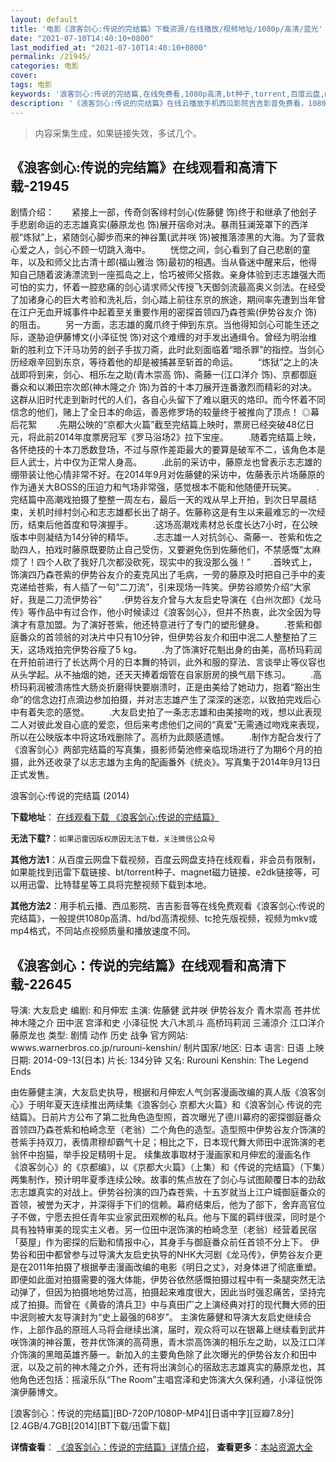 ```yaml
---
layout: default
title: '电影《浪客剑心:传说的完结篇》下载资源/在线播放/视频地址/1080p/高清/蓝光'
date: "2021-07-10T14:40:10+0800"
last_modified_at: "2021-07-10T14:40:10+0800"
permalink: /21945/
categories: 电影
cover:
tags: 电影
keywords: '浪客剑心:传说的完结篇,在线免费看,1080p高清,bt种子,torrent,百度云盘,magnet,磁力链,迅雷下载资源'
description: '《浪客剑心:传说的完结篇》在线云播放手机西瓜影院吉吉影音免费看，1080p高清bd/hd未删减完整版和tc抢先枪版，mkv/mp4格式，附带bt/torrent种子、magnet/磁力链、百度云盘、网盘资源迅雷下载链接'
---
```


>内容采集生成，如果链接失效，多试几个。


## 《浪客剑心:传说的完结篇》在线观看和高清下载-21945

剧情介绍：　　紧接上一部，传奇剑客绯村剑心(佐藤健 饰)终于和继承了他刽子手悲剧命运的志志雄真实(藤原龙也 饰)展开宿命对决。暴雨狂澜笼罩下的西洋舰“炼狱”上，紧随剑心脚步而来的神谷薫(武井咲 饰)被推落漆黑的大海。为了营救心爱之人，剑心不顾一切跳入海中。   　　恍惚之间，剑心看到了自己悲剧的童年，以及和师父比古清十郎(福山雅治 饰)最初的相遇。当从昏迷中醒来后，他得知自己随着波涛漂流到一座孤岛之上，恰巧被师父搭救。亲身体验到志志雄强大而可怕的实力，怀着一腔悲痛的剑心请求师父传授飞天御剑流最高奥义剑法。在经受了加诸身心的巨大考验和洗礼后，剑心踏上前往东京的旅途，期间率先遭到当年曾在江户无血开城事件中起着至关重要作用的密探首领四乃森苍紫(伊势谷友介 饰)的阻击。   　　另一方面，志志雄的魔爪终于伸到东京。当他得知剑心可能生还之际，遂胁迫伊藤博文(小泽征悦 饰)对这个难缠的对手发出通缉令。曾经为明治维新的胜利立下汗马功劳的刽子手拔刀斋，此时此刻面临着“暗杀罪”的指控。当剑心历经艰辛回到东京，等待着他的却是被捕甚至斩首的命运。   　　“炼狱”之上的决战即将到来，剑心、相乐左之助(青木崇高 饰)、斋藤一(江口洋介 饰)、京都御庭番众和以濑田宗次郎(神木隆之介 饰)为首的十本刀展开连番激烈而精彩的对决。这群从旧时代走到新时代的人们，各自心头留下了难以磨灭的烙印。而今怀着不同信念的他们，赌上了全日本的命运，善恶修罗场的较量终于被推向了顶点！   ◎幕后花絮   　　.先期公映的“京都大火篇”截至完结篇上映时，票房已经突破48亿日元，将此前2014年度票房冠军《罗马浴场2》拉下宝座。   　　.随着完结篇上映，各怀绝技的十本刀悉数登场，不过与原作差距最大的要算是破军不二，该角色本是巨人武士，片中仅为正常人身高。   　　.此前的采访中，藤原龙也曾表示志志雄的绷带装让他心情非常不好。在2014年9月对佐藤健的采访中，佐藤表示片场藤原的作为通关大BOSS的压迫力和气场非常强，感觉根本不能和他随便开玩笑。   　　.完结篇中高潮戏拍摄了整整一周左右，最后一天的戏从早上开拍，到次日早晨结束，关机时绯村剑心和志志雄都长出了胡子。佐藤称这是有生以来最难忘的一次经历，结束后他首度和导演握手。   　　.这场高潮戏素材总长度长达7小时，在公映版本中则凝结为14分钟的精华。   　　.志志雄一人对抗剑心、斋藤一、苍紫和佐之助四人，拍戏时藤原既要防止自己受伤，又要避免伤到佐藤他们，不禁感慨“太麻烦了！四个人砍了我好几次都没砍死，现实中的我没那么强！”   　　.首映式上，饰演四乃森苍紫的伊势谷友介的麦克风出了毛病，一旁的藤原及时把自己手中的麦克递给苍紫，有人插了一句“二刀流”，引来现场一阵笑。伊势谷顺势介绍“大家好，我是二刀流伊势谷”   　　.伊势谷友介曾与大友启史导演在《白州次郎》《龙马传》等作品中有过合作，他小时候读过《浪客剑心》，但并不热衷，此次全因为导演才有意加盟。为了演好苍紫，他还特意进行了专门的塑形健身。   　　.苍紫和御庭番众的首领翁的对决片中只有10分钟，但伊势谷友介和田中泯二人整整拍了三天，这场戏拍完伊势谷瘦了5 kg。   　　.为了饰演好花魁出身的由美，高桥玛莉润在开拍前进行了长达两个月的日本舞的特训，此外和服的穿法、言谈举止等仪容也从头学起。从不抽烟的她，还天天捧着烟管在自家厨房的换气扇下练习。   　　.高桥玛莉润被溃疡性大肠炎折磨得快要崩溃时，正是由美给了她动力，抱着“豁出生命”的信念边打点滴边参加拍摄，并对志志雄产生了深深的迷恋，以致拍完戏后心中有着失恋的感觉。   　　.大友启史拍了一条志志雄和由美接吻的戏，想以此表现二人对彼此发自心底的爱恋，但后来考虑他们之间的“真爱”无需通过吻戏来表现，所以在公映版本中将这场戏删除了。高桥为此颇感遗憾。   　　.制作方配合发行了《浪客剑心》两部完结篇的写真集，摄影师菊池修亲临现场进行了为期6个月的拍摄，此外还收录了以志志雄为主角的配画番外《统炎》。写真集于2014年9月13日正式发售。


浪客剑心:传说的完结篇 (2014)

**下载地址**： [在线观看下载 《浪客剑心:传说的完结篇》](https://www.btbtdy.me/btdy/dy821.html) 


**无法下载?**：`如果迅雷因版权原因无法下载，关注微信公众号 `

**其他方法1**：从百度云网盘下载视频，百度云网盘支持在线观看，非会员有限制，如果能找到迅雷下载链接、bt/torrent种子、magnet磁力链接、e2dk链接等，可以用迅雷、比特彗星等工具将完整视频下载到本地。

**其他方法2**：用手机云播、西瓜影院、吉吉影音等在线免费观看《浪客剑心:传说的完结篇》，一般提供1080p高清、hd/bd高清视频、tc抢先版视频，视频为mkv或mp4格式，不同站点视频质量和播放速度不同。


## 《浪客剑心：传说的完结篇》在线观看和高清下载-22645

导演: 大友启史 编剧: 和月伸宏 主演: 佐藤健 武井咲 伊势谷友介 青木崇高 苍井优 神木隆之介 田中泯 宫泽和史 小泽征悦 大八木凯斗 高桥玛莉润 三浦涼介 江口洋介 藤原龙也 类型: 剧情 动作 历史 战争 官方网站: wwws.warnerbros.co.jp/rurouni-kenshin/ 制片国家/地区: 日本 语言: 日语 上映日期: 2014-09-13(日本) 片长: 134分钟 又名: Rurouni Kenshin: The Legend Ends

由佐藤健主演，大友启史执导，根据和月伸宏人气剑客漫画改编的真人版《浪客剑心》于明年夏天连续推出两续集《浪客剑心 京都大火篇》和《浪客剑心 传说的完结篇》。日前片方公布了第二批角色造型照，首次曝光了德川幕府的密探御庭番众首领四乃森苍紫和柏崎念至（老翁）二个角色的造型。造型照中伊势谷友介饰演的苍紫手持双刀，表情肃穆却霸气十足；相比之下，日本现代舞大师田中泯饰演的老翁怀中抱猫，举手投足精明十足。 续集故事取材于漫画家和月伸宏的漫画名作《浪客剑心》的《京都编》，以《京都大火篇》（上集）和《传说的完结篇》（下集）两集制作，预计明年夏季连续公映。故事的焦点放在了剑心与试图颠覆日本的劲敌志志雄真实的对战上。伊势谷扮演的四乃森苍紫，十五岁就当上江户城御庭番众的首领，被誉为天才，并深得手下们的信赖。幕府结束后，他为了部下，舍弃高官位子不做，宁愿去担任青年实业家武田观栁的私兵。他与下属的羁绊很深，同时是个具有独特审美的现实主义者。另一位田中泯饰演的柏崎念至（老翁）经营着民宿「葵屋」作为密探的后勤和情报中心，其身手与御庭番众前任首领不分上下。 伊势谷和田中都曾参与过导演大友启史执导的NHK大河剧《龙马传》，伊势谷友介更是在2011年拍摄了根据拳击漫画改编的电影《明日之丈》，对身体进了彻底重塑。即便如此面对拍摄需要的强大体能，伊势谷依然感慨拍摄过程中有一条腿突然无法动弹了，但因为拍摄地地势过高，拍摄起来难度很大，因此当时强忍痛苦，坚持完成了拍摄。而曾在《黄昏的清兵卫》中与真田广之上演经典对打的现代舞大师的田中泯则被大友导演封为“史上最强的68岁”。 主演佐藤健和导演大友启史继续合作，上部作品的原班人马将会继续出演，届时，观众将可以在银幕上继续看到武井咲饰演的神谷薫，苍井优饰演的高荷惠，青木崇高饰演的相乐左之助，以及江口洋介饰演的黑暗英雄齐藤一。新加入的主要角色除了此次曝光的伊势谷友介和田中泯，以及之前的神木隆之介外，还有将出演剑心的宿敌志志雄真实的藤原龙也，其他角色还包括：摇滚乐队“The Room”主唱宫泽和史饰演大久保利通，小泽征悦饰演伊藤博文。


[浪客剑心：传说的完结篇][BD-720P/1080P-MP4][日语中字][豆瓣7.8分][2.4GB/4.7GB][2014][BT下载/迅雷下载]

**详情查看**： [《浪客剑心：传说的完结篇》详情介绍](/movie/22645/)， **查看更多**：[本站资源大全](/movie/t/all/)

